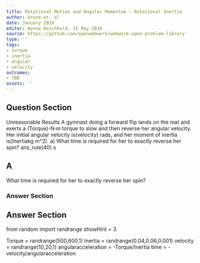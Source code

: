 ```yaml
---
title: Rotational Motion and Angular Momentum - Rotational Inertia
author: Urone et. al
date: January 2018
editor: Wynne Reichheld, 15 May 2018
source: https://github.com/openwebwork/webwork-open-problem-library
type: ''
tags:
- torque
- inertia
- angular
- velocity
outcomes:
- TBD
assets: ''
---
```


## Question Section 

Unreasonable Results A gymnast doing a forward flip lands on the mat and exerts a
(Torque)-N·m torque to slow and then reverse her angular velocity. Her initial angular
velocity is(velocity) rads, and her moment of inertia is(Inertiakg m^2). 
a) What time is required for her to exactly reverse her spin? 
ans_rule(40) s

## A
What time is required for her to exactly reverse her spin? 
### Answer Section


## Answer Section

from random import randrange
showHint = 3

Torque = randrange(500,600,1)
Inertia = randrange(0.04,0.06,0.001)
velocity = randrange(10,20,1)
angularacceleration = -Torque/Inertia
time = -velocity/angularacceleration